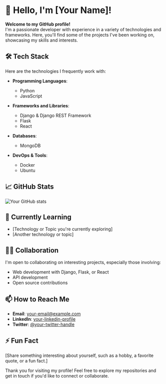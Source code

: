 # 👋 Hello, I'm [Your Name]!

**Welcome to my GitHub profile!**  
I'm a passionate developer with experience in a variety of technologies and frameworks. Here, you'll find some of the projects I've been working on, showcasing my skills and interests.

## 🛠 Tech Stack

Here are the technologies I frequently work with:

- **Programming Languages**: 
  - Python
  - JavaScript

- **Frameworks and Libraries**: 
  - Django & Django REST Framework
  - Flask
  - React

- **Databases**:
  - MongoDB

- **DevOps & Tools**:
  - Docker
  - Ubuntu

## 📈 GitHub Stats

![Your GitHub stats](https://github-readme-stats.vercel.app/api?username=your-username&show_icons=true&theme=radical)

## 🌱 Currently Learning

- [Technology or Topic you're currently exploring]
- [Another technology or topic]

## 👯‍♂️ Collaboration

I'm open to collaborating on interesting projects, especially those involving:
- Web development with Django, Flask, or React
- API development
- Open source contributions

## 📫 How to Reach Me

- **Email**: [your-email@example.com](mailto:your-email@example.com)
- **LinkedIn**: [your-linkedin-profile](https://www.linkedin.com/in/your-profile)
- **Twitter**: [@your-twitter-handle](https://twitter.com/your-twitter-handle)

## ⚡ Fun Fact

[Share something interesting about yourself, such as a hobby, a favorite quote, or a fun fact.]

Thank you for visiting my profile! Feel free to explore my repositories and get in touch if you'd like to connect or collaborate.
